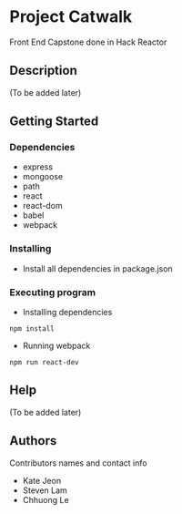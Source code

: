 # Project Catwalk

Front End Capstone done in Hack Reactor

## Description

(To be added later)

## Getting Started

### Dependencies

* express
* mongoose
* path
* react
* react-dom
* babel
* webpack

### Installing

* Install all dependencies in package.json

### Executing program

* Installing dependencies
```
npm install
```

* Running webpack
```
npm run react-dev
```

## Help

(To be added later)

## Authors

Contributors names and contact info
* Kate Jeon
* Steven Lam
* Chhuong Le